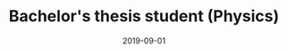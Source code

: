 ---
title: "Bachelor's thesis student (Physics)"
collection: experience
permalink: /expecience/UAB_BSc
date: 2019-09-01
date2: 2020-07-01
venue: 'Group of Quantum Information, Physics Department, Autonomous University of Barcelona'
---